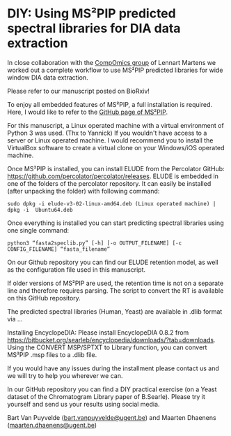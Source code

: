 # DIY: Using MS²PIP predicted spectral libraries for DIA data extraction

In close collaboration with the [CompOmics group](https://www.compomics.com) of Lennart Martens we worked out a complete workflow to use MS²PIP predicted libraries for wide window DIA data extraction.

Please refer to our manuscript posted on BioRxiv!

To enjoy all embedded features of MS²PIP, a full installation is required. 
Here, I would like to refer to the [GitHub page of MS²PIP](https://github.com/compomics/ms2pip_c/releases/latest).

For this manuscript, a Linux operated machine with a virtual environment of Python 3 was used. (Thx to Yannick) 
If you wouldn't have access to a server or Linux operated machine. I would recommend you to install the VirtualBox software to create a virtual clone on your Windows/iOS operated machine.

Once MS²PIP is installed, you can install ELUDE from the Percolator GitHub: https://github.com/percolator/percolator/releases. ELUDE is embedded in one of the folders of the percolator repository. It can easily be installed (after unpacking the folder) with following command:
```
sudo dpkg -i elude-v3-02-linux-amd64.deb (Linux operated machine) | dpkg -i  Ubuntu64.deb
```

Once everything is installed you can start predicting spectral libraries using one single command:
```
python3 “fasta2speclib.py” [-h] [-o OUTPUT_FILENAME] [-c CONFIG_FILENAME] “fasta_filename”
```
On our Github repository you can find our ELUDE retention model, as well as the configuration file used in this manuscript.

If older versions of MS²PIP are used, the retention time is not on a separate line and therefore requires parsing. The script to convert the RT is available on this GitHub repository.  

The predicted spectral libraries (Human, Yeast) are available in .dlib format via ...

Installing EncyclopeDIA:
Please install EncyclopeDIA 0.8.2 from https://bitbucket.org/searleb/encyclopedia/downloads/?tab=downloads.
Using the CONVERT MSP/SPTXT to Library function, you can convert MS²PIP .msp files to a .dlib file. 

If you would have any issues during the installment please contact us and we will try to help you wherever we can. 

In our GitHub repository you can find a DIY practical exercise (on a Yeast dataset of the Chromatogram Library paper of B.Searle). Please try it yourself and send us your results using social media. 

Bart Van Puyvelde ([bart.vanpuyvelde@ugent.be](mailto:bart.vanpuyvelde@ugent.be)) and
Maarten Dhaenens ([maarten.dhaenens@ugent.be](mailto:maarten.dhaenens@ugent.be))


